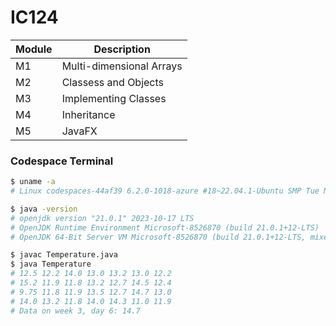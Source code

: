 # IC124

| Module   | Description |
| -------- | ------- |
| M1  | Multi-dimensional Arrays    |
| M2  | Classess and Objects    |
| M3  | Implementing Classes    |
| M4  | Inheritance    |
| M5  | JavaFX    |

### Codespace Terminal

```bash
$ uname -a
# Linux codespaces-44af39 6.2.0-1018-azure #18~22.04.1-Ubuntu SMP Tue Nov 21 19:25:02 UTC 2023 x86_64 x86_64 x86_64 GNU/Linux

$ java -version
# openjdk version "21.0.1" 2023-10-17 LTS
# OpenJDK Runtime Environment Microsoft-8526870 (build 21.0.1+12-LTS)
# OpenJDK 64-Bit Server VM Microsoft-8526870 (build 21.0.1+12-LTS, mixed mode, sharing)

$ javac Temperature.java
$ java Temperature
# 12.5 12.2 14.0 13.0 13.2 13.0 12.2 
# 15.2 11.9 11.8 13.2 12.7 14.5 12.4 
# 9.75 11.8 11.9 13.5 12.7 14.7 13.0 
# 14.0 13.2 11.8 14.0 14.3 11.0 11.9 
# Data on week 3, day 6: 14.7
```